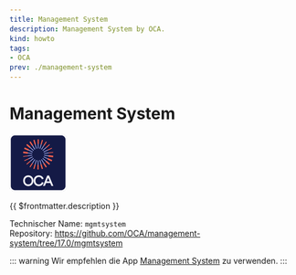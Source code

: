 ```yaml
---
title: Management System
description: Management System by OCA.
kind: howto
tags:
- OCA
prev: ./management-system
---
```

# Management System
![icon_oca_app](attachments/icon_oca_app.png)

{{ $frontmatter.description }}

Technischer Name: `mgmtsystem`\
Repository: <https://github.com/OCA/management-system/tree/17.0/mgmtsystem>

::: warning
 Wir empfehlen die App [Management System](Management%20System.md) zu verwenden.
:::